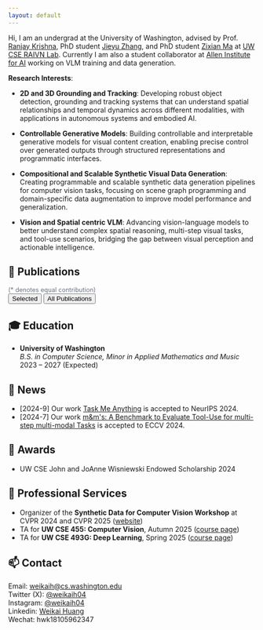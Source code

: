 ```yaml
---
layout: default
---
```


<style>
/* 移动端优化样式 */
@media screen and (max-width: 768px) {
  /* 调整flex容器在移动端的布局 */
  div[style*="display: flex"] {
    flex-direction: column !important;
  }
  
  /* 确保图片在移动端占满宽度 */
  div[style*="display: flex"] img {
    width: 100% !important;
    max-width: 100% !important;
    margin-right: 0 !important;
  }
  
  /* 文本内容的最小宽度调整 */
  div[style*="min-width: 250px"] {
    min-width: 100% !important;
    margin-top: 0 !important;
  }
}

/* 防止图片加载时的抖动 */
img {
  aspect-ratio: attr(width) / attr(height);
}
</style>

Hi, I am an undergrad at the University of Washington, advised by Prof. [Ranjay Krishna](http://www.ranjaykrishna.com/index.html), PhD student [Jieyu Zhang](https://jieyuz2.github.io/), and PhD student [Zixian Ma](https://zixianma.github.io/) at [UW CSE RAIVN Lab](https://raivn.cs.washington.edu/). Currently I am also a student collaborator at [Allen Institute for AI](https://allenai.org/) working on VLM training and data generation.

**Research Interests**:

- **2D and 3D Grounding and Tracking**: Developing robust object detection, grounding and tracking systems that can understand spatial relationships and temporal dynamics across different modalities, with applications in autonomous systems and embodied AI.

- **Controllable Generative Models**: Building controllable and interpretable generative models for visual content creation, enabling precise control over generated outputs through structured representations and programmatic interfaces.

- **Compositional and Scalable Synthetic Visual Data Generation**: Creating programmable and scalable synthetic data generation pipelines for computer vision tasks, focusing on scene graph programming and domain-specific data augmentation to improve model performance and generalization.

- **Vision and Spatial centric VLM**: Advancing vision-language models to better understand complex spatial reasoning, multi-step visual tasks, and tool-use scenarios, bridging the gap between visual perception and actionable intelligence.

<!-- I am looking for co-first or leading-author-level collaborators for projects over the coming years. If you are interested, please feel free to reach out. -->

## 📝 Publications

<div class="section-header">
  <span style="font-size: 0.9em; color: #6b7280;">(* denotes equal contribution)</span>
  <div class="view-toggle">
    <button id="selectedBtn" class="active">Selected</button>
    <button id="allBtn">All Publications</button>
  </div>
</div>

<div id="publicationsList" class="publications-list">
  <!-- Publications will be loaded here dynamically -->
</div>

## 🎓 Education
- **University of Washington**  
  *B.S. in Computer Science, Minor in Applied Mathematics and Music*  
  2023 – 2027 (Expected)
  
## 📰 News
- [2024-9] Our work [Task Me Anything](https://www.task-me-anything.org/) is accepted to NeurIPS 2024.
- [2024-7] Our work [m&m's: A Benchmark to Evaluate Tool-Use for multi-step multi-modal Tasks](https://arxiv.org/abs/2403.11085) is accepted to ECCV 2024.
  
## 🏅 Awards
- UW CSE John and JoAnne Wisniewski Endowed Scholarship 2024

## 📍 Professional Services
- Organizer of the **Synthetic Data for Computer Vision Workshop** at CVPR 2024 and CVPR 2025 ([website](https://syndata4cv.github.io/))
- TA for **UW CSE 455: Computer Vision**, Autumn 2025 ([course page](https://courses.cs.washington.edu/courses/cse455/))
- TA for **UW CSE 493G: Deep Learning**, Spring 2025 ([course page](https://courses.cs.washington.edu/courses/cse493g1/25sp/))

## 📫 Contact
Email: weikaih@cs.washington.edu
<br>Twitter (X): [@weikaih04](https://twitter.com/weikaih04)
<br>Instagram: [@weikaih04](https://www.instagram.com/weikaih04/)
<br>Linkedin: [Weikai Huang](https://www.linkedin.com/in/weikaihuang/)
<br>Wechat: hwk18105962347

